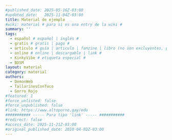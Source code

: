 ```yaml
---
#published_date: 2025-05-16Z-03:00
#updated_date:   2025-11-04Z-03:00
title: Material de ejemplo
#wiki: material # para si es una entry de la wiki #
summary: ''
tags:
  - español # español | inglés #
  - gratis # gratis | pago #
  - artículo # guía | articulo | fanzine | libro (no son excluyentes, pueden haber varios) #
  - online # online | descargable | link #
  - KinkyVibe # etiqueta especial #
  - BDSM
layout: material
category: material
authors:
  - DemonWeb
  - TallarinesConTuco
  - Gorro_Rojo
#featured: 1
#force_unlisted: false
#force_unpublished: false
#link: https://www.altoporno.gay/edu
########### ----- Para tipo 'link' ----- ###########
#redirect: false
#access_date: 2025-11-21Z-03:00
#original_published_date: 2010-04-03Z-03:00
---
```

